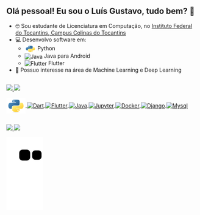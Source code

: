 ## Olá pessoal! Eu sou o Luís Gustavo, tudo bem? 👋

<!--
**luisgs7/luisgs7** is a ✨ _special_ ✨ repository because its `README.md` (this file) appears on your GitHub profile.

Here are some ideas to get you started:

-->
- 🤓 Sou estudante de Licenciatura em Computação, no <a href="http://www.ifto.edu.br/"> Instituto Federal do Tocantins</a>,<a href="http://www.ifto.edu.br/colinas"> Campus Colinas do Tocantins </a>
- 💻 Desenvolvo software em:
   * <img align="center" alt="Python" height="20" width="30" src="https://raw.githubusercontent.com/devicons/devicon/master/icons/python/python-original.svg"> Python 
   * <img align="center" alt="Java" height="20" width="30" src="https://cdn.jsdelivr.net/gh/devicons/devicon/icons/java/java-original.svg" /> Java para Android
   * <img align="center" alt="Flutter" height="20" width="30" src="https://cdn.jsdelivr.net/gh/devicons/devicon/icons/flutter/flutter-original.svg" /> Flutter
- 🧠 Possuo interesse na área de Machine Learning e Deep Learning 

##

<div>
  <a href="https://github.com/luisgs7">
  <img height="180em" src="https://github-readme-stats.vercel.app/api?username=luisgs7&show_icons=true&theme=tokyonight&include_all_commits=true&count_private=true"/>
  <img height="180em" src="https://github-readme-stats.vercel.app/api/top-langs/?username=luisgs7&layout=compact&langs_count=7&theme=tokyonight"/>
</div>
  
  
  
  <div style="display: inline_block"><br>
    <img align="center" alt="Python" height="40" width="50" src="https://raw.githubusercontent.com/devicons/devicon/master/icons/python/python-original.svg">
    <img align="center" alt="Dart" height="40" width="50" src="https://cdn.jsdelivr.net/gh/devicons/devicon/icons/dart/dart-original.svg" />
    <img align="center" alt="Flutter" height="40" width="50"src="https://cdn.jsdelivr.net/gh/devicons/devicon/icons/flutter/flutter-original.svg" />
    <img align="center" alt="Java" height="40" width="50" src="https://cdn.jsdelivr.net/gh/devicons/devicon/icons/java/java-original.svg" />
    <img align="center" alt="Jupyter" height="40" width="50" src="https://cdn.jsdelivr.net/gh/devicons/devicon/icons/jupyter/jupyter-original-wordmark.svg" />
    <img align="center" alt="Docker" height="50" width="60" src="https://cdn.jsdelivr.net/gh/devicons/devicon/icons/docker/docker-original.svg" />
    <img align="center" alt="Django" height="50" width="60" src="https://cdn.jsdelivr.net/gh/devicons/devicon/icons/django/django-original.svg" />
    <img align="center" alt="Mysql" height="50" width="60" src="https://cdn.jsdelivr.net/gh/devicons/devicon/icons/mysql/mysql-original-wordmark.svg" />
  </div>

 ##
  
  <div>
   <a href = "mailto:luis.silva7@estudante.ifto.edu..br"><img src="https://img.shields.io/badge/Gmail-D14836?style=for-the-badge&logo=gmail&logoColor=white" target="_blank">    </a>
      <a href="https://www.linkedin.com/in/lu%C3%ADs-gustavo-8632181a3/" target="_blank"><img src="https://img.shields.io/badge/LinkedIn-0077B5?style=for-the-badge&logo=linkedin&logoColor=white" target="_blank"></a> 
    </div>
  
![Snake animation](https://github.com/luisgs7/luisgs7/blob/output/github-contribution-grid-snake.svg)


